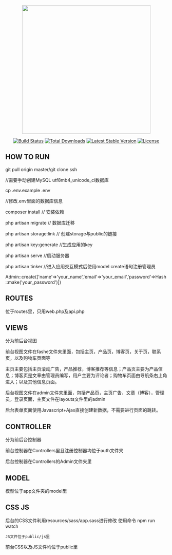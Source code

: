 <p align="center"><a href="https://laravel.com" target="_blank"><img src="https://raw.githubusercontent.com/laravel/art/master/logo-lockup/5%20SVG/2%20CMYK/1%20Full%20Color/laravel-logolockup-cmyk-red.svg" width="400"></a></p>

<p align="center">
<a href="https://travis-ci.org/laravel/framework"><img src="https://travis-ci.org/laravel/framework.svg" alt="Build Status"></a>
<a href="https://packagist.org/packages/laravel/framework"><img src="https://poser.pugx.org/laravel/framework/d/total.svg" alt="Total Downloads"></a>
<a href="https://packagist.org/packages/laravel/framework"><img src="https://poser.pugx.org/laravel/framework/v/stable.svg" alt="Latest Stable Version"></a>
<a href="https://packagist.org/packages/laravel/framework"><img src="https://poser.pugx.org/laravel/framework/license.svg" alt="License"></a>
</p>

## HOW TO RUN
git pull origin master/git clone ssh

//需要手动创建MySQL utf8mb4_unicode_ci数据库

cp .env.example .env

//修改.env里面的数据库信息

composer install  // 安装依赖

php artisan migrate  // 数据库迁移

php artisan storage:link  // 创建storage与public的链接

php artisan key:generate  //生成应用的key

php artisan serve //启动服务器

php artisan tinker //进入应用交互模式后使用model create语句注册管理员

Admin::create(['name'=>'your_name','email'=>'your_email','password'=>Hash::make('your_password')])

## ROUTES
位于routes里，只用web.php及api.php

## VIEWS
分为前后台视图

前台视图文件在fashe文件夹里面，包括主页，产品页，博客页，关于页，联系页，以及购物车页面等

主页主要包括主页滚动广告，产品推荐，博客推荐等信息；产品页主要为产品信息；博客页是文章由管理员编写，用户主要为评论者；购物车页面由导航条右上角进入；以及其他信息页面。

后台视图文件在admin文件夹里面，包括产品页，主页广告，文章（博客），管理员，登录页面，主页文件在layouts文件里的admin

后台表单页面使用Javascript+Ajax直接创建新数据，不需要进行页面的跳转。

## CONTROLLER
分为前后台控制器

前台控制器在Controllers里且注册控制器均位于auth文件夹

后台控制器在Controllers的Admin文件夹里

## MODEL
模型位于app文件夹的model里

## CSS JS
后台的CSS文件利用resources/sass/app.sass进行修改 使用命令 npm run watch

    JS文件位于public/js里

前台CSS以及JS文件均位于public里
